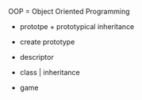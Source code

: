 OOP = Object Oriented Programming

- prototpe + prototypical inheritance

- create prototype

- descriptor

- class | inheritance

- game
